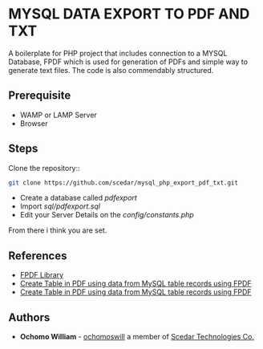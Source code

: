 # MYSQL DATA EXPORT TO PDF AND TXT
A boilerplate for PHP project that includes connection to a MYSQL Database, FPDF which is used for generation of PDFs and simple way to generate text files. The code is also commendably structured.
 
## Prerequisite
- WAMP or LAMP Server
- Browser

## Steps


Clone the repository::

```bash
git clone https://github.com/scedar/mysql_php_export_pdf_txt.git
```

- Create a database called *_pdfexport_*
- Import *_sql/pdfexport.sql_*  
- Edit your Server Details on the *_config/constants.php_*


From there i think you are set.


## References

* [FPDF Library](http://www.fpdf.org/)
* [Create Table in PDF using data from MySQL table records using FPDF](http://www.plus2net.com/php_tutorial/pdf-data-student.php)
* [Create Table in PDF using data from MySQL table records using FPDF](http://www.plus2net.com/php_tutorial/pdf-data-student.php)


## Authors

* **Ochomo William** - [ochomoswill](https://ochomoswill.github.io/) a member of [Scedar Technologies Co.](https://scedar.bitbucket.io/)